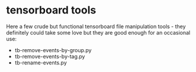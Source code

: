 # tensorboard tools

Here a few crude but functional tensorboard file manipulation tools - they definitely could take some love but they are good enough for an occasional use:

- tb-remove-events-by-group.py
- tb-remove-events-by-tag.py
- tb-rename-events.py
